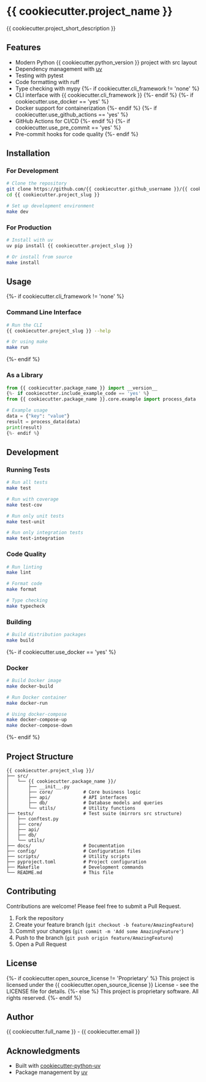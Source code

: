 # {{ cookiecutter.project_name }}

{{ cookiecutter.project_short_description }}

## Features

- Modern Python {{ cookiecutter.python_version }} project with src layout
- Dependency management with [uv](https://github.com/astral-sh/uv)
- Testing with pytest
- Code formatting with ruff
- Type checking with mypy
{%- if cookiecutter.cli_framework != 'none' %}
- CLI interface with {{ cookiecutter.cli_framework }}
{%- endif %}
{%- if cookiecutter.use_docker == 'yes' %}
- Docker support for containerization
{%- endif %}
{%- if cookiecutter.use_github_actions == 'yes' %}
- GitHub Actions for CI/CD
{%- endif %}
{%- if cookiecutter.use_pre_commit == 'yes' %}
- Pre-commit hooks for code quality
{%- endif %}

## Installation

### For Development

```bash
# Clone the repository
git clone https://github.com/{{ cookiecutter.github_username }}/{{ cookiecutter.project_slug }}.git
cd {{ cookiecutter.project_slug }}

# Set up development environment
make dev
```

### For Production

```bash
# Install with uv
uv pip install {{ cookiecutter.project_slug }}

# Or install from source
make install
```

## Usage

{%- if cookiecutter.cli_framework != 'none' %}

### Command Line Interface

```bash
# Run the CLI
{{ cookiecutter.project_slug }} --help

# Or using make
make run
```
{%- endif %}

### As a Library

```python
from {{ cookiecutter.package_name }} import __version__
{%- if cookiecutter.include_example_code == 'yes' %}
from {{ cookiecutter.package_name }}.core.example import process_data

# Example usage
data = {"key": "value"}
result = process_data(data)
print(result)
{%- endif %}
```

## Development

### Running Tests

```bash
# Run all tests
make test

# Run with coverage
make test-cov

# Run only unit tests
make test-unit

# Run only integration tests
make test-integration
```

### Code Quality

```bash
# Run linting
make lint

# Format code
make format

# Type checking
make typecheck
```

### Building

```bash
# Build distribution packages
make build
```

{%- if cookiecutter.use_docker == 'yes' %}

### Docker

```bash
# Build Docker image
make docker-build

# Run Docker container
make docker-run

# Using docker-compose
make docker-compose-up
make docker-compose-down
```
{%- endif %}

## Project Structure

```
{{ cookiecutter.project_slug }}/
├── src/
│   └── {{ cookiecutter.package_name }}/
│       ├── __init__.py
│       ├── core/           # Core business logic
│       ├── api/            # API interfaces
│       ├── db/             # Database models and queries
│       └── utils/          # Utility functions
├── tests/                  # Test suite (mirrors src structure)
│   ├── conftest.py
│   ├── core/
│   ├── api/
│   ├── db/
│   └── utils/
├── docs/                   # Documentation
├── config/                 # Configuration files
├── scripts/                # Utility scripts
├── pyproject.toml          # Project configuration
├── Makefile                # Development commands
└── README.md               # This file
```

## Contributing

Contributions are welcome! Please feel free to submit a Pull Request.

1. Fork the repository
2. Create your feature branch (`git checkout -b feature/AmazingFeature`)
3. Commit your changes (`git commit -m 'Add some AmazingFeature'`)
4. Push to the branch (`git push origin feature/AmazingFeature`)
5. Open a Pull Request

## License

{%- if cookiecutter.open_source_license != 'Proprietary' %}
This project is licensed under the {{ cookiecutter.open_source_license }} License - see the LICENSE file for details.
{%- else %}
This project is proprietary software. All rights reserved.
{%- endif %}

## Author

{{ cookiecutter.full_name }} - {{ cookiecutter.email }}

## Acknowledgments

- Built with [cookiecutter-python-uv](https://github.com/yourusername/cookiecutter-python-uv)
- Package management by [uv](https://github.com/astral-sh/uv)